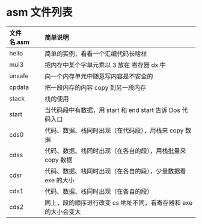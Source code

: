 # asm 文件列表


| 文件名.asm | 简单说明 |
| :-------  | :------  |
| hello     | 简单的实例，看看一个汇编代码长啥样 |
| mul3      | 把内存中某个字单元乘以 3 放在 寄存器 dx 中 |
| unsafe    | 向一个内存单元中随意写内容是不安全的 |
| cpdata    | 把一段内存的内容 copy 到另一段内存 |
| stack     | 栈的使用 |
| start     | 当代码段中有数据，用 start 和 end start 告诉 Dos 代码入口 |
| cds0      | 代码、数据、栈同时出现（在代码段），用栈来 copy 数据 |
| cdss      | 代码、数据、栈同时出现（在各自的段），用栈批量来 copy 数据 |
| cdsr      | 代码、数据、栈同时出现（在各自的段），少量数据看 exe 的大小 |
| cds1      | 代码、数据、栈同时出现（在各自的段）|
| cds2      | 同上，段的顺序进行改变 cs 地址不同，看寄存器和 exe 的大小会变大|
